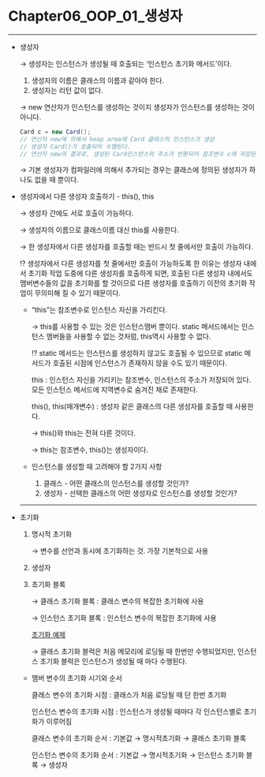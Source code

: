 # Chapter06_OOP_01_생성자

---

- 생성자
    
    → 생성자는 인스턴스가 생성될 때 호출되는 ‘인스턴스 초기화 메서드’이다.
    
    1. 생성자의 이름은 클래스의 이름과 같아야 한다.
    2. 생성자는 리턴 값이 없다.
    
    → new 연산자가 인스턴스를 생성하는 것이지 생성자가 인스턴스를 생성하는 것이 아니다.
    
    ```java
    Card c = new Card();
    // 연산자 new에 의해서 heap area에 Card 클래스의 인스턴스가 생성
    // 생성자 Card()가 호출되어 수행된다.
    // 연산자 new의 결과로, 생성된 Card인스턴스의 주소가 반환되어 참조변수 c에 저장된다.
    ```
    
    → 기본 생성자가 컴파일러에 의해서 추가되는 경우는 클래스에 정의된 생성자가 하나도 없을 때 뿐이다.
    
- 생성자에서 다른 생성자 호출하기 - this(), this
    
    → 생성자 간에도 서로 호출이 가능하다.
    
    → 생성자의 이름으로 클래스이름 대신 this를 사용한다.
    
    → 한 생성자에서 다른 생성자를 호출할 때는 반드시 첫 줄에서만 호출이 가능하다.
    
    ⁉️ 생성자에서 다른 생성자를 첫 줄에서만 호출이 가능하도록 한 이유는 생성자 내에서 초기화 작업 도중에 다른 생성자를 호출하게 되면, 호출된 다른 생성자 내에서도 맴버변수들의 값을 초기화를 할 것이므로 다른 생성자를 호출하기 이전의 초기화 작업이 무의미해 질 수 있기 때문이다.
    
    - “this”는 참조변수로 인스턴스 자신을 가리킨다.
        
        → this를 사용할 수 있는 것은 인스턴스맴버 뿐이다. static 메서드에서는 인스턴스 맴버들을 사용할 수 없는 것처럼, this역시 사용할 수 없다.
        
        ⁉️ static 메서드는 인스턴스를 생성하지 않고도 호출될 수 있으므로 static 메서드가 호출된 시점에 인스턴스가 존재하지 않을 수도 있기 때문이다.
        
        this : 인스턴스 자신을 가리키는 참조변수, 인스턴스의 주소가 저장되어 있다. 모든 인스턴스 메서드에 지역변수로 숨겨진 채로 존재한다.
        
        this(), this(매개변수) : 생성자 같은 클래스의 다른 생성자를 호출할 때 사용한다.
        
        → this()와 this는 전혀 다른 것이다.
        
        → this는 참조변수, this()는 생성자이다.
        
    - 인스턴스를 생성할 때 고려해야 할 2가지 사항
        1. 클래스 - 어떤 클래스의 인스턴스를 생성할 것인가?
        2. 생성자 - 선택한 클래스의 어떤 생성자로 인스턴스를 생성할 것인가?
    
    ---
    
- 초기화
    1. 명시적 초기화
        
        → 변수를 선언과 동시에 초기화하는 것. 가장 기본적으로 사용
        
    2. 생성자
    3. 초기화 블록
        
        → 클래스 초기화 블록 : 클래스 변수의 복잡한 초기화에 사용
        
        → 인스턴스 초기화 블록 : 인스턴스 변수의 복잡한 초기화에 사용
        
        [초기화 예제](https://github.com/EcoFriendlyAppleSu/JavaBasic/blob/master/src/main/java/chapter06/BlockTest.java)
        
        → 클래스 초기화 블럭은 처음 메모리에 로딩될 때 한번만 수행되었지만, 인스턴스 초기화 블럭은 인스턴스가 생성될 때 마다 수행된다.
        
    - 맴버 변수의 초기화 시기와 순서
        
        클래스 변수의 초기화 시점 : 클래스가 처음 로딩될 때 단 한번 초기화
        
        인스턴스 변수의 초기화 시점 : 인스턴스가 생성될 때마다 각 인스턴스별로 초기화가 이루어짐
        
        클래스 변수의 초기화 순서 : 기본값 → 명시적초기화 → 클래스 초기화 블록
        
        인스턴스 변수의 초기화 순서 : 기본값 → 명시적초기화 → 인스턴스 초기화 블록 → 생성자
